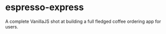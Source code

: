 # espresso-express

A complete VanillaJS shot at building a full fledged coffee ordering app for users.
